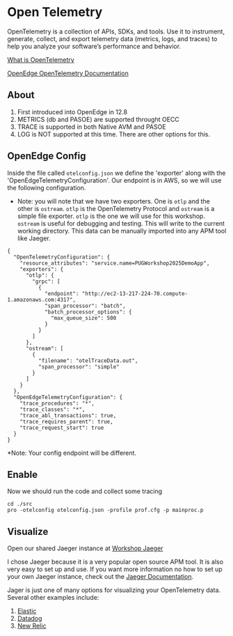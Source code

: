# Open Telemetry
OpenTelemetry is a collection of APIs, SDKs, and tools. Use it to instrument, generate, collect, and export telemetry data (metrics, logs, and traces) to help you analyze your software’s performance and behavior.

[What is OpenTelemetry ](https://opentelemetry.io/docs/what-is-opentelemetry/)

[OpenEdge OpenTelemetry Documentation](https://docs.progress.com/bundle/openedge-abl-troubleshoot-applications/page/Monitor-ABL-applications-using-OpenTelemetry.html)

## About
1. First introduced into OpenEdge in 12.8
2. METRICS (db and PASOE) are supported throught OECC
3. TRACE is supported in both Native AVM and PASOE
4. LOG is NOT supported at this time. There are other options for this.

## OpenEdge Config
Inside the file called ```otelconfig.json``` we define the 'exporter' along with the 'OpenEdgeTelemetryConfiguration'. Our endpoint is in AWS, so we will use the following configuration. 

* Note: you will note that we have two exporters. One is ```otlp``` and the other is ```ostream```. ```otlp``` is the OpenTelemetry Protocol and ```ostream``` is a simple file exporter. ```otlp``` is the one we will use for this workshop.
```ostream``` is useful for debugging and testing. This will write to the current working directory. This data can be manually imported into any APM tool like Jaeger.

```
{
  "OpenTelemetryConfiguration": {
    "resource_attributes": "service.name=PUGWorkshop2025DemoApp",
    "exporters": {
      "otlp": {
        "grpc": [
          {
            "endpoint": "http://ec2-13-217-224-70.compute-1.amazonaws.com:4317",
            "span_processor": "batch",
            "batch_processor_options": {
              "max_queue_size": 500
            }
          }
        ]
      },
      "ostream": [
        {
          "filename": "otelTraceData.out",
          "span_processor": "simple"
        }
      ]
    }
  },
  "OpenEdgeTelemetryConfiguration": {
    "trace_procedures": "*",
    "trace_classes": "*",
    "trace_abl_transactions": true,
    "trace_requires_parent": true,
    "trace_request_start": true
  }
}
```
*Note: Your config endpoint will be different.

## Enable 
Now we should run the code and collect some tracing
```
cd ./src
pro -otelconfig otelconfig.json -profile prof.cfg -p mainproc.p
```
## Visualize
Open our shared Jaeger instance at 
[Workshop Jaeger](http://ec2-13-217-224-70.compute-1.amazonaws.com:16686/search)

I chose Jaeger because it is a very popular open source APM tool. It is also very easy to set up and use. If you want more information no how to set up your own Jaeger instance, check out the [Jaeger Documentation](https://www.jaegertracing.io/docs/1.50/getting-started/).

Jager is just one of many options for visualizing your OpenTelemetry data. Several other examples include:
1. [Elastic](https://www.elastic.co/guide/en/apm/agent/open-telemetry/7.17/apm-open-telemetry.html)
2. [Datadog](https://docs.datadoghq.com/tracing/trace_collection/open_telemetry/)
3. [New Relic](https://docs.newrelic.com/docs/observability/trace/trace-data/trace-data-collection/open-telemetry/)
